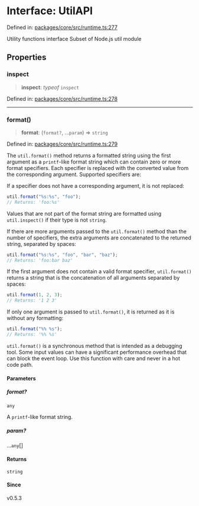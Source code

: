 # Interface: UtilAPI

Defined in: [packages/core/src/runtime.ts:277](https://github.com/vdeantoni/unblessed/blob/alpha/packages/core/src/runtime.ts#L277)

Utility functions interface
Subset of Node.js util module

## Properties

### inspect

> **inspect**: _typeof_ `inspect`

Defined in: [packages/core/src/runtime.ts:278](https://github.com/vdeantoni/unblessed/blob/alpha/packages/core/src/runtime.ts#L278)

---

### format()

> **format**: (`format?`, ...`param`) => `string`

Defined in: [packages/core/src/runtime.ts:279](https://github.com/vdeantoni/unblessed/blob/alpha/packages/core/src/runtime.ts#L279)

The `util.format()` method returns a formatted string using the first argument
as a `printf`-like format string which can contain zero or more format
specifiers. Each specifier is replaced with the converted value from the
corresponding argument. Supported specifiers are:

If a specifier does not have a corresponding argument, it is not replaced:

```js
util.format("%s:%s", "foo");
// Returns: 'foo:%s'
```

Values that are not part of the format string are formatted using `util.inspect()` if their type is not `string`.

If there are more arguments passed to the `util.format()` method than the
number of specifiers, the extra arguments are concatenated to the returned
string, separated by spaces:

```js
util.format("%s:%s", "foo", "bar", "baz");
// Returns: 'foo:bar baz'
```

If the first argument does not contain a valid format specifier, `util.format()` returns a string that is the concatenation of all arguments separated by spaces:

```js
util.format(1, 2, 3);
// Returns: '1 2 3'
```

If only one argument is passed to `util.format()`, it is returned as it is
without any formatting:

```js
util.format("%% %s");
// Returns: '%% %s'
```

`util.format()` is a synchronous method that is intended as a debugging tool.
Some input values can have a significant performance overhead that can block the
event loop. Use this function with care and never in a hot code path.

#### Parameters

##### format?

`any`

A `printf`-like format string.

##### param?

...`any`[]

#### Returns

`string`

#### Since

v0.5.3
